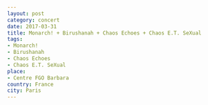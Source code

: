 ```yaml
---
layout: post
category: concert
date: 2017-03-31
title: Monarch! + Birushanah + Chaos Echoes + Chaos E.T. SeXual
tags: 
- Monarch!
- Birushanah
- Chaos Echoes
- Chaos E.T. SeXual
place: 
- Centre FGO Barbara
country: France
city: Paris
---
```


